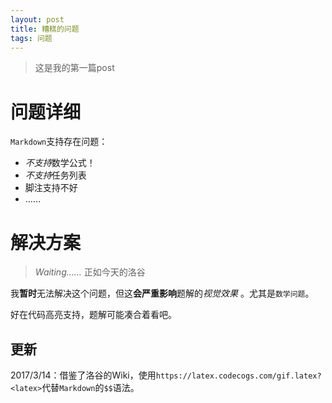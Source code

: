 ```yaml
---
layout: post
title: 糟糕的问题
tags: 问题
---
```


> 这是我的第一篇post

# 问题详细

`Markdown`支持存在问题：

- *不支持*数学公式！
- *不支持*任务列表
- 脚注支持不好
- ……

 <!-- more -->

# 解决方案

> *Waiting……* 正如今天的洛谷

我**暂时**无法解决这个问题，但这**会严重影响**题解的*视觉效果* 。尤其是`数学问题`。

好在代码高亮支持，题解可能凑合着看吧。

## 更新

2017/3/14：借鉴了洛谷的Wiki，使用`https://latex.codecogs.com/gif.latex?<latex>`代替`Markdown`的`$$`语法。


